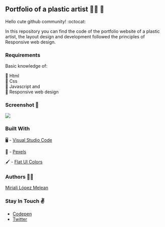 ## Portfolio of a plastic artist :artist: :open_file_folder:
Hello cute github community! :octocat:

In this repository you can find the code of the portfolio website of a plastic artist, the layout design and development followed the principles of Responsive web design.

### Requirements

Basic knowledge of:

:star2: Html   
:star2: Css  
:star2: Javascript and  
:star2: Responsive web design

### Screenshot  :camera_flash:

![](https://scontent.fccs3-1.fna.fbcdn.net/v/t1.15752-9/122868068_812159642948871_534433478774659281_n.jpg?_nc_cat=104&ccb=2&_nc_sid=ae9488&_nc_ohc=nY2u7OzCtgMAX96JQCW&_nc_ht=scontent.fccs3-1.fna&oh=dfaa5e6adeaa1044b4b3653a91927176&oe=5FBC337B)

### Built With
:desktop_computer:  - [Visual Studio Code](https://www.sublimetext.com/)

:camera_flash:  - [Pexels](https://www.pexels.com/es-es/)

:paintbrush:  - [Flat UI Colors](https://flatuicolors.com/)

### Authors :woman_technologist:

[Miriali López Melean](https://github.com/Miriali) 

### Stay In Touch :v:

- [Codepen](https://codepen.io/your-work/) 
- [Twitter](https://twitter.com/miricailopez)
